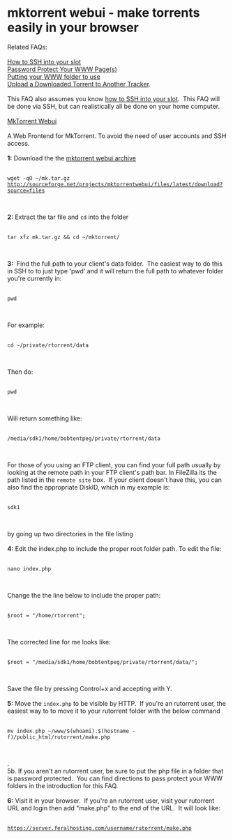 <h1>mktorrent webui - make torrents easily in your browser</h1>

        
Related FAQs:<br>
<br>
<a href="https://www.feralhosting.com/faq/view?question=12">How to SSH into your slot</a><br>
<a href="https://www.feralhosting.com/faq/view?question=22">Password Protect Your WWW Page(s)</a><br>
<a href="https://www.feralhosting.com/faq/view?question=20">Putting your WWW folder to use</a><br>
<a href="https://www.feralhosting.com/faq/view?question=26"> Upload a Downloaded Torrent to Another Tracker</a>.<br>
<br>
This FAQ also assumes you know <a href="https://www.feralhosting.com/faq/view?question=12">how to SSH into your slot</a>.&nbsp; This FAQ will be done via SSH, but can realistically all be done on your home computer.<br>
<br>
<a href="http://sourceforge.net/projects/mktorrentwebui/">MkTorrent Webui</a><br>
<br>
A Web Frontend for MkTorrent. To avoid the need of user accounts and SSH access.<br>
<br>
<strong>1:</strong> Download the the <a href="http://sourceforge.net/projects/mktorrentwebui/files/latest/download?source=files">mktorrent webui archive</a><br>
<br>
<pre><code>wget -qO ~&#x2F;mk.tar.gz <a href="http://sourceforge.net/projects/mktorrentwebui/files/latest/download?source=files">http:&#x2F;&#x2F;sourceforge.net&#x2F;projects&#x2F;mktorrentwebui&#x2F;files&#x2F;latest&#x2F;download?source=files</a></code></pre><br>
<strong>2:</strong> Extract the tar file and <code>cd</code> into the folder<br>
<br>
<pre><code>tar xfz mk.tar.gz &amp;&amp; cd ~&#x2F;mktorrent&#x2F;</code></pre><br>
<strong>3:</strong>&nbsp; Find the full path to your client&#x27;s data folder.&nbsp; The easiest way to do this in SSH to to just type &#x27;pwd&#x27; and it will return the full path to whatever folder you&#x27;re currently in:<br>
<br>
<pre><code>pwd</code></pre><br>
For example:<br>
<br>
<pre><code>cd ~&#x2F;private&#x2F;rtorrent&#x2F;data</code></pre><br>
Then do:<br>
<br>
<pre><code>pwd</code></pre><br>
Will return something like:<br>
<br>
<pre><code>&#x2F;media&#x2F;sdk1&#x2F;home&#x2F;bobtentpeg&#x2F;private&#x2F;rtorrent&#x2F;data</code></pre><br>
For those of you using an FTP client, you can find your full path usually by looking at the remote path in your FTP client&#x27;s path bar. In FileZilla its the path listed in the <code>remote site</code> box.&nbsp; If your client doesn&#x27;t have this, you can also find the appropriate DiskID, which in my example is:<br>
<br>
<pre><code>sdk1</code></pre><br>
by going up two directories in the file listing<br>
<br>
<strong>4:</strong> Edit the index.php to include the proper root folder path. To edit the file:<br>
<br>
<pre><code>nano index.php</code></pre><br>
Change the the line below to include the proper path:<br>
<br>
<pre><code>$root = &quot;&#x2F;home&#x2F;rtorrent&quot;;</code></pre><br>
The corrected line for me looks like:<br>
<br>
<pre><code>$root = &quot;&#x2F;media&#x2F;sdk1&#x2F;home&#x2F;bobtentpeg&#x2F;private&#x2F;rtorrent&#x2F;data&#x2F;&quot;;</code></pre><br>
Save the file by pressing Control+x and accepting with Y.<br>
<br>
<strong>5:</strong> Move the <code>index.php</code> to be visible by HTTP.&nbsp; If you&#x27;re an rutorrent user, the easiest way to to move it to your rutorrent folder with the below command<br>
<br>
<pre><code>mv index.php ~&#x2F;www&#x2F;$(whoami).$(hostname -f)&#x2F;public_html&#x2F;rutorrent&#x2F;make.php</code></pre><br>
.<br>
5b. If you aren&#x27;t an rutorrent user, be sure to put the php file in a folder that is password protected.&nbsp; You can find directions to pass protect your WWW folders in the introduction for this FAQ.<br>
<br>
<strong>6:</strong> Visit it in your browser.&nbsp; If you&#x27;re an rutorrent user, visit your rutorrent URL and login then add &quot;make.php&quot; to the end of the URL.&nbsp; It will look like:<br>
<br>
<pre><code><a href="https://server.feralhosting.com/username/rutorrent/make.php">https:&#x2F;&#x2F;server.feralhosting.com&#x2F;username&#x2F;rutorrent&#x2F;make.php</a></code></pre><br>
<br>

